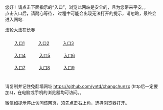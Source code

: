 您好！请点击下面指示的“入口”，浏览此网站是安全的，且为您带来平安。。 <br/>
点击入口后，请耐心等待， 过程中可能会出现无法打开的提示，请忽略，最终会进入网站. </br>

法轮大法在长春<br/>
<div style="padding:10px"><a style="margin:20px" target="_blank" href="https://d3jy3wsp9h6d9x.cloudfront.net/2Qpsp?jxmself" id="ccLink1" rel="nofollow">入口1</a> <a target="_blank" style="margin:20px" href="https://d1zqfzg7wl1xtb.cloudfront.net/2Qpsp?hvuwbt" id="ccLink2" rel="nofollow">入口2</a> <a style="margin:20px" target="_blank" href="https://d2nsj1l91qca7.cloudfront.net/2Qpsp?rhydovg" id="ccLink3" rel="nofollow">入口3</a></div>

<div style="padding:10px" ><a style="margin:20px" target="_blank" href="https://d3jy3wsp9h6d9x.cloudfront.net/2Qpsp?jxmself" id="ccLink4" rel="nofollow">入口4</a> <a style="margin:20px" href="https://d1zqfzg7wl1xtb.cloudfront.net/2Qpsp?hvuwbt" target="_blank" id="ccLink5" rel="nofollow">入口5</a> <a style="margin:20px" href="https://d2nsj1l91qca7.cloudfront.net/2Qpsp?rhydovg" target="_blank" id="ccLink6" rel="nofollow">入口6</a></div>

<div style="padding:10px"><a style="margin:20px" target="_blank" href="https://d3jy3wsp9h6d9x.cloudfront.net/2Qpsp?jxmself" id="ccLink7" rel="nofollow">入口7</a> <a style="margin:20px" href="https://d1zqfzg7wl1xtb.cloudfront.net/2Qpsp?hvuwbt" target="_blank" id="ccLink8" rel="nofollow">入口8</a> <a style="margin:20px" target="_blank" href="https://d2nsj1l91qca7.cloudfront.net/2Qpsp?rhydovg" id="ccLink9" rel="nofollow">入口9</a></div>

<br/>



请复制并记住免翻墙网址 https://github.com/yntd/changchunzx (http后一定要加s)，在电脑或手机的浏览器均可访问。。<br/>

微信如提示停止访问该网页，须先点击右上角，选择浏览器打开。
